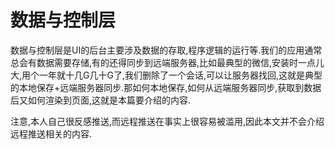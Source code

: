 # 数据与控制层

数据与控制层是UI的后台主要涉及数据的存取,程序逻辑的运行等.我们的应用通常总会有数据需要存储,有的还得同步到远端服务器,比如最典型的微信,安装时一点儿大,用个一年就十几G几十G了,我们删除了一个会话,可以让服务器找回,这就是典型的本地保存+远端服务器同步.那如何本地保存,如何从远端服务器同步,获取到数据后又如何渲染到页面,这就是本篇要介绍的内容.

注意,本人自己很反感推送,而远程推送在事实上很容易被滥用,因此本文并不会介绍远程推送相关的内容.